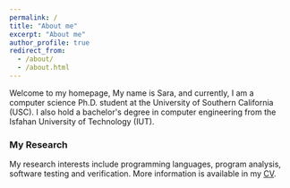 ```yaml
---
permalink: /
title: "About me"
excerpt: "About me"
author_profile: true
redirect_from: 
  - /about/
  - /about.html
---
```

Welcome to my homepage, My name is Sara, and currently, I am a computer science Ph.D. student at the University of Southern California (USC). I also hold a bachelor's degree in computer engineering from the Isfahan University of Technology (IUT).

### My Research
My research interests include programming languages, program analysis, software testing and verification. More information is available in my [CV](https://sarabaradaran.github.io/cv/).

